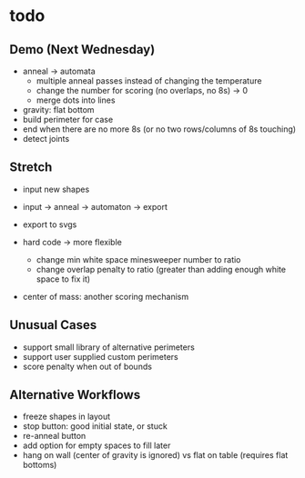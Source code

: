 # todo

## Demo (Next Wednesday)

- anneal -> automata
  - multiple anneal passes instead of changing the temperature
  - change the number for scoring (no overlaps, no 8s) -> 0
  - merge dots into lines
- gravity: flat bottom
- build perimeter for case
- end when there are no more 8s (or no two rows/columns of 8s touching)
- detect joints

## Stretch

- input new shapes
- input -> anneal -> automaton -> export

- export to svgs

- hard code -> more flexible
  - change min white space minesweeper number to ratio
  - change overlap penalty to ratio (greater than adding enough white space to fix it)

- center of mass: another scoring mechanism

## Unusual Cases

- support small library of alternative perimeters
- support user supplied custom perimeters
- score penalty when out of bounds

## Alternative Workflows

- freeze shapes in layout
- stop button: good initial state, or stuck
- re-anneal button
- add option for empty spaces to fill later
- hang on wall (center of gravity is ignored) vs flat on table (requires flat bottoms)
